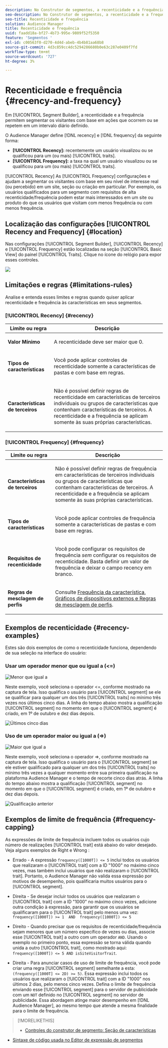 ```yaml
---
description: No Construtor de segmentos, a recenticidade e a frequência permitem segmentar os visitantes com base em ações que ocorrem ou se repetem em um intervalo diário definido.
seo-description: No Construtor de segmentos, a recenticidade e a frequência permitem segmentar os visitantes com base em ações que ocorrem ou se repetem em um intervalo diário definido.
seo-title: Recenticidade e frequência
solution: Audience Manager
title: Recenticidade e frequência
uuid: faadd18a-bf27-4b73-995e-9809f52f5350
feature: 'Segmentos '
exl-id: c00563f0-d270-4d4d-abeb-4b4b81aa68b8
source-git-commit: 4d3c859cc4dc5294286680b0e63c287e0409f7fd
workflow-type: tm+mt
source-wordcount: '727'
ht-degree: 3%

---
```


# Recenticidade e frequência {#recency-and-frequency}

Em [!UICONTROL Segment Builder], a recenticidade e a frequência permitem segmentar os visitantes com base em ações que ocorrem ou se repetem em um intervalo diário definido.

O Audience Manager define [!DNL recency] e [!DNL frequency] da seguinte forma:

* **[!UICONTROL Recency]:** recentemente um usuário visualizou ou se qualificou para um (ou mais)  [!UICONTROL traits].
* **[!UICONTROL Frequency]:** a taxa na qual um usuário visualizou ou se qualificou para um (ou mais)  [!UICONTROL traits].

[!UICONTROL Recency] As  [!UICONTROL Frequency] configurações e ajudam a segmentar os visitantes com base em seu nível de interesse real (ou percebido) em um site, seção ou criação em particular. Por exemplo, os usuários qualificados para um segmento com requisitos de alta recenticidade/frequência podem estar mais interessados em um site ou produto do que os usuários que visitam com menos frequência ou com menos frequência.

## Localização das configurações [!UICONTROL Recency and Frequency] {#location}

Nas configurações [!UICONTROL Segment Builder], [!UICONTROL Recency] e [!UICONTROL Frequency] estão localizadas na seção [!UICONTROL Basic View] do painel [!UICONTROL Traits]. Clique no ícone do relógio para expor esses controles.

![](assets/recency_frequency.png)

## Limitações e regras {#limitations-rules}

Analise e entenda esses limites e regras quando quiser aplicar recenticidade e frequência às características em seus segmentos.

### [!UICONTROL Recency] {#recency}

<table id="table_026064124C694D75B7A960457D50170B"> 
 <thead> 
  <tr> 
   <th colname="col1" class="entry"> Limite ou regra </th> 
   <th colname="col2" class="entry"> Descrição </th> 
  </tr> 
 </thead>
 <tbody> 
  <tr> 
   <td colname="col1"> <p> <b>Valor Mínimo</b> </p> </td> 
   <td colname="col2"> <p>A recenticidade deve ser maior que 0. </p> </td> 
  </tr>
  <tr> 
   <td colname="col1"> <p> <b>Tipos de características</b> </p> </td> 
   <td colname="col2"> <p>Você pode aplicar controles de recenticidade somente a características de pastas e com base em regras. </p> </td> 
  </tr> 
  <tr> 
   <td colname="col1"> <p> <b>Características de terceiros</b> </p> </td> 
   <td colname="col2"> <p>Não é possível definir regras de recenticidade em características de terceiros individuais ou grupos de características que contenham características de terceiros. A recenticidade e a frequência se aplicam somente às suas próprias características. </p> </td> 
  </tr> 
 </tbody> 
</table>

### [!UICONTROL Frequency] {#frequency}

<table id="table_EBD621D26C8B4D03933E8C0753C892A7"> 
 <thead> 
  <tr> 
   <th colname="col1" class="entry"> Limite ou regra </th> 
   <th colname="col2" class="entry"> Descrição </th> 
  </tr> 
 </thead>
 <tbody> 
  <tr> 
   <td colname="col1"> <p> <b>Características de terceiros</b> </p> </td> 
   <td colname="col2"> <p>Não é possível definir regras de frequência em características de terceiros individuais ou grupos de características que contenham características de terceiros. A recenticidade e a frequência se aplicam somente às suas próprias características. </p> </td> 
  </tr> 
  <tr> 
   <td colname="col1"> <p> <b>Tipos de características</b> </p> </td> 
   <td colname="col2"> <p>Você pode aplicar controles de frequência somente a características de pastas e com base em regras. </p> </td> 
  </tr> 
  <tr> 
   <td colname="col1"> <p> <b>Requisitos de recenticidade</b> </p> </td> 
   <td colname="col2"> <p>Você pode configurar os requisitos de frequência <i>sem</i> configurar os requisitos de recenticidade. Basta definir um valor de frequência e deixar o campo recency em branco. </p> </td> 
  </tr> 
  <tr> 
   <td colname="col1"> <p><b>Regras de mesclagem de perfis</b> </p> </td> 
   <td colname="col2"> <p>Consulte <a href="../../faq/faq-profile-merge.md#trait-freq-device-rules"> Frequência da característica, Gráficos de dispositivos externos e Regras de mesclagem de perfis</a>. </p> </td> 
  </tr> 
 </tbody> 
</table>

## Exemplos de recenticidade {#recency-examples}

Estes são dois exemplos de como o recenticidade funciona, dependendo de sua seleção na interface do usuário:

### Usar um operador menor que ou igual a (&lt;=)

![Menor que igual a](assets/less-than-equal-to.png)

Neste exemplo, você seleciona o operador &lt;=, conforme mostrado na captura de tela. Isso qualifica o usuário para [!UICONTROL segment] se ele se qualificar para qualquer um dos três [!UICONTROL traits] no mínimo três vezes nos últimos cinco dias. A linha do tempo abaixo mostra a qualificação [!UICONTROL segment] no momento em que o [!UICONTROL segment] é criado, em 1º de outubro e dez dias depois.

![Últimos cinco dias](assets/last-5-days.png)

### Uso de um operador maior ou igual a (=>)

![Maior que igual a](assets/greater-than-equal-to.png)

Neste exemplo, você seleciona o operador =>, conforme mostrado na captura de tela. Isso qualifica o usuário para o [!UICONTROL segment] se ele estiver qualificado para qualquer um dos três [!UICONTROL traits] no mínimo três vezes a qualquer momento entre sua primeira qualificação na plataforma Audience Manager e o tempo de recorte cinco dias atrás. A linha do tempo abaixo mostra a qualificação [!UICONTROL segment] no momento em que o [!UICONTROL segment] é criado, em 1º de outubro e dez dias depois.

![Qualificação anterior](assets/earlier-qualification.png)


## Exemplos de limite de frequência {#frequency-capping}

As expressões de limite de frequência incluem todos os usuários cujo número de realizações [!UICONTROL trait] está abaixo do valor desejado. Veja alguns exemplos de Right e Wrong :

* Errado - A expressão `frequency([1000T]) <= 5` inclui todos os usuários que realizaram o [!UICONTROL trait] com a ID &quot;1000&quot; no máximo cinco vezes, mas também inclui usuários que não realizaram o [!UICONTROL trait]. Portanto, o Audience Manager não valida essa expressão por motivos de desempenho, pois qualificaria muitos usuários para o [!UICONTROL segment].

* Direita - Se desejar incluir todos os usuários que realizaram o [!UICONTROL trait] com a ID &quot;1000&quot; no máximo cinco vezes, adicione outra condição à expressão, para garantir que os usuários se qualificaram para o [!UICONTROL trait] pelo menos uma vez:  `frequency([1000T]) >= 1  AND  frequency([1000T]) <= 5`

* Direito - Quando precisar que os requisitos de recenticidade/frequência sejam menores que um número específico de vezes ou dias, associe esse [!UICONTROL trait] a outro com um operador `AND`. Usando o exemplo no primeiro ponto, essa expressão se torna válida quando unida a outro [!UICONTROL trait], como mostrado aqui: `frequency([1000T]) <= 5 AND isSiteVisitorTrait`.

* Direita - Para anunciar casos de uso de limite de frequência, você pode criar uma regra [!UICONTROL segment] semelhante a esta: `(frequency([1000T] <= 2D) >= 5)`. Essa expressão inclui todos os usuários que realizaram o [!UICONTROL trait] com a ID &quot;1000&quot; nos últimos 2 dias, pelo menos cinco vezes. Defina o limite de frequência enviando esse [!UICONTROL segment] para o servidor de publicidade com um `NOT` definido no [!UICONTROL segment] no servidor de publicidade. Essa abordagem atinge maior desempenho em [!DNL Audience Manager], ao mesmo tempo que atende a mesma finalidade para o limite de frequência.

>[!MORELIKETHIS]
>
>* [Controles do construtor de segmento: Seção de características](../../features/segments/segment-builder.md#segment-builder-controls-traits)
* [Sintaxe de código usada no Editor de expressão de segmentos](../../features/segments/segment-code-syntax.md)

